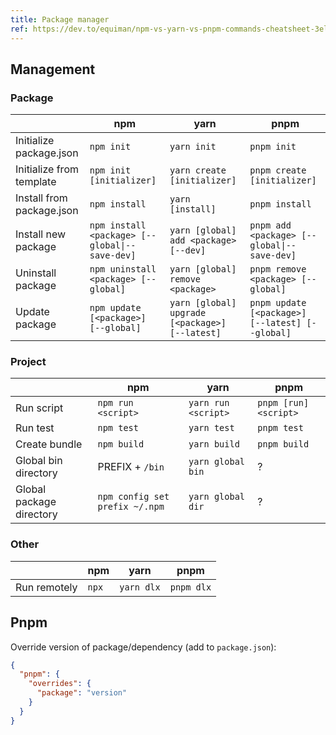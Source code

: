 ```yaml
---
title: Package manager
ref: https://dev.to/equiman/npm-vs-yarn-vs-pnpm-commands-cheatsheet-3el8
---
```


## Management

### Package

| | npm | yarn | pnpm |
| --- | --- | --- | --- |
| Initialize package.json | `npm init` | `yarn init` | `pnpm init` |
| Initialize from template | `npm init [initializer]` | `yarn create [initializer]` | `pnpm create [initializer]` |
| Install from package.json | `npm install` | `yarn [install]` | `pnpm install` |
| Install new package | `npm install <package> [--global\|--save-dev]` | `yarn [global] add <package> [--dev]` | `pnpm add <package> [--global\|--save-dev]` |
| Uninstall package | `npm uninstall <package> [--global]` | `yarn [global] remove <package>` | `pnpm remove <package> [--global]` |
| Update package | `npm update [<package>] [--global]` | `yarn [global] upgrade [<package>] [--latest]` | `pnpm update [<package>] [--latest] [--global]` |

### Project

| | npm | yarn | pnpm |
| --- | --- | --- | --- |
| Run script | `npm run <script>` | `yarn run <script>` | `pnpm [run] <script>` |
| Run test | `npm test` | `yarn test` | `pnpm test` |
| Create bundle | `npm build` | `yarn build` | `pnpm build` |
| Global bin directory | PREFIX + `/bin` | `yarn global bin` | ? |
| Global package directory | `npm config set prefix ~/.npm` | `yarn global dir` | ? |

### Other

| | npm | yarn | pnpm |
| --- | --- | --- | --- |
| Run remotely | `npx` | `yarn dlx` | `pnpm dlx` |

## Pnpm

Override version of package/dependency (add to `package.json`):

```json
{
  "pnpm": {
    "overrides": {
      "package": "version"
    }
  }
}
```
